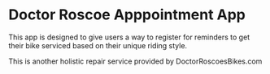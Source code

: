 Doctor Roscoe Apppointment App
======

This app is designed to give users a way to register for reminders to get their bike serviced based on their unique riding style.

This is another holistic repair service provided by DoctorRoscoesBikes.com


